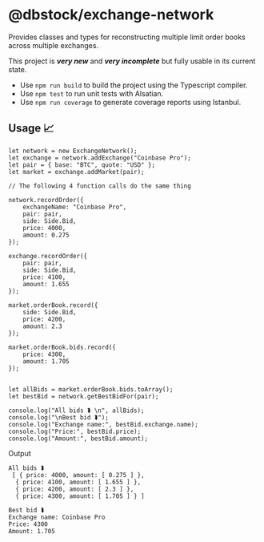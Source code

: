 # @dbstock/exchange-network

Provides classes and types for reconstructing multiple limit order books across multiple exchanges.

This project is ***very new*** and ***very incomplete*** but fully usable in its current state.

* Use `npm run build` to build the project using the Typescript compiler.
* Use `npm test` to run unit tests with Alsatian.
* Use `npm run coverage` to generate coverage reports using Istanbul.

## Usage 📈

```
let network = new ExchangeNetwork();
let exchange = network.addExchange("Coinbase Pro");
let pair = { base: "BTC", quote: "USD" };
let market = exchange.addMarket(pair);

// The following 4 function calls do the same thing

network.recordOrder({
    exchangeName: "Coinbase Pro",
    pair: pair,
    side: Side.Bid,
    price: 4000,
    amount: 0.275
});

exchange.recordOrder({
    pair: pair,
    side: Side.Bid,
    price: 4100,
    amount: 1.655
});

market.orderBook.record({
    side: Side.Bid,
    price: 4200,
    amount: 2.3
});

market.orderBook.bids.record({
    price: 4300,
    amount: 1.705
});


let allBids = market.orderBook.bids.toArray();
let bestBid = network.getBestBidFor(pair);

console.log("All bids ⮯ \n", allBids);
console.log("\nBest bid ⮯");
console.log("Exchange name:", bestBid.exchange.name);
console.log("Price:", bestBid.price);
console.log("Amount:", bestBid.amount);
```

Output

```
All bids ⮯ 
 [ { price: 4000, amount: [ 0.275 ] },
  { price: 4100, amount: [ 1.655 ] },
  { price: 4200, amount: [ 2.3 ] },
  { price: 4300, amount: [ 1.705 ] } ]

Best bid ⮯
Exchange name: Coinbase Pro
Price: 4300
Amount: 1.705
```